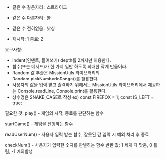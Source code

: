 - 같은 수 같은자리 : 스트라이크
- 같은 수 다른자리 : 볼
- 같은 수 전혀없음 : 낫싱

- 재시작: 1 종료: 2

요구사항:
- indent(인덴트, 들여쓰기) depth를 2까지만 허용한다.
- 함수(또는 메서드)가 한 가지 일만 하도록 최대한 작게 만들어라.
- Random 값 추출은 MissionUtils 라이브러리의 Random.pickNumberInRange()를 활용한다.
- 사용자의 값을 입력 받고 출력하기 위해서는 MissionUtils 라이브러리에서 제공하는 Console.readLine, Console.print를 활용한다.
- 상수명은 SNAKE_CASE로 작성
ex) const FIREFOX = 1;
const IS_LEFT = true;

필요한 것:
play() - 게임의 시작, 종료를 판단하는 함수

startGame() - 게임을 진행하는 함수

readUserNum() - 사용자 입력 받는 함수, 잘못된 값 입력 시 예외 처리 후 종료

checkNum() - 사용자가 입력한 숫자를 판별하는 함수
반환 값: 1 세개 다 맞춤, 0 틀림, -1 예외발생
